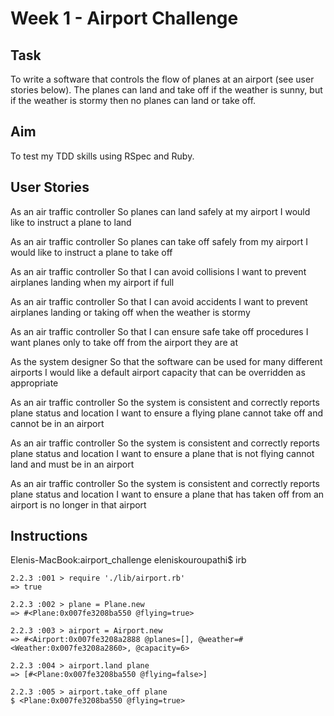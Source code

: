 Week 1 - Airport Challenge
=================

Task
---------
To write a software that controls the flow of planes at an airport (see user stories below). The planes can land and take off if the weather is sunny, but if the weather is stormy then no planes can land or take off. 

Aim
---------

To test my TDD skills using RSpec and Ruby. 


User Stories
---------

As an air traffic controller
So planes can land safely at my airport
I would like to instruct a plane to land

As an air traffic controller
So planes can take off safely from my airport
I would like to instruct a plane to take off

As an air traffic controller
So that I can avoid collisions
I want to prevent airplanes landing when my airport if full

As an air traffic controller
So that I can avoid accidents
I want to prevent airplanes landing or taking off when the weather is stormy

As an air traffic controller
So that I can ensure safe take off procedures
I want planes only to take off from the airport they are at

As the system designer
So that the software can be used for many different airports
I would like a default airport capacity that can be overridden as appropriate

As an air traffic controller
So the system is consistent and correctly reports plane status and location
I want to ensure a flying plane cannot take off and cannot be in an airport

As an air traffic controller
So the system is consistent and correctly reports plane status and location
I want to ensure a plane that is not flying cannot land and must be in an airport

As an air traffic controller
So the system is consistent and correctly reports plane status and location
I want to ensure a plane that has taken off from an airport is no longer in that airport

Instructions
---------

Elenis-MacBook:airport_challenge eleniskouroupathi$ irb
```
2.2.3 :001 > require './lib/airport.rb'
=> true 

2.2.3 :002 > plane = Plane.new
=> #<Plane:0x007fe3208ba550 @flying=true> 

2.2.3 :003 > airport = Airport.new
=> #<Airport:0x007fe3208a2888 @planes=[], @weather=#<Weather:0x007fe3208a2860>, @capacity=6> 

2.2.3 :004 > airport.land plane
=> [#<Plane:0x007fe3208ba550 @flying=false>] 

2.2.3 :005 > airport.take_off plane
$ <Plane:0x007fe3208ba550 @flying=true>
```
